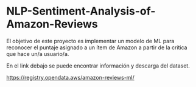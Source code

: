 # NLP-Sentiment-Analysis-of-Amazon-Reviews

El objetivo de este proyecto es implementar un modelo de ML para reconocer el puntaje asignado a un ítem de Amazon a partir de la crítica que hace un/a usuario/a.

En el link debajo se puede encontrar información y descarga del dataset.

https://registry.opendata.aws/amazon-reviews-ml/
